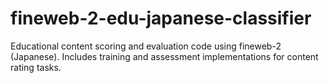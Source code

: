# fineweb-2-edu-japanese-classifier
Educational content scoring and evaluation code using fineweb-2 (Japanese). Includes training and assessment implementations for content rating tasks.

